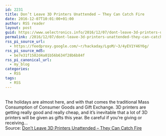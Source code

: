 ```yaml
---
id: 2231
title: Don’t Leave 3D Printers Unattended – They Can Catch Fire
date: 2016-12-07T10:01:00+01:00
author: RSS reader
layout: post
guid: https://www.uelectronics.info/2016/12/07/dont-leave-3d-printers-unattended-they-can-catch-fire/
permalink: /2016/12/07/dont-leave-3d-printers-unattended-they-can-catch-fire/
rss_pi_source_url:
  - https://feedproxy.google.com/~r/hackaday/LgoM/~3/4yEV1Y46Y6g/
rss_pi_source_md5:
  - be7e31f1582d4a01b56b634f28b6b84f
rss_pi_canonical_url:
  - my_blog
categories:
  - RSS
tags:
  - RSS
---
```

&#013;  
The holidays are almost here, and with that comes the traditional Mass Consumption of Consumer Goods and Gift Exchange. 3D printers are getting really good and really cheap, and it’s inevitable that a lot of 3D printers will be given as gifts this year. Be careful if you’re giving or receiving…&#013;  
Source: <a href="https://feedproxy.google.com/~r/hackaday/LgoM/~3/4yEV1Y46Y6g/" target="_blank">Don’t Leave 3D Printers Unattended – They Can Catch Fire</a>
